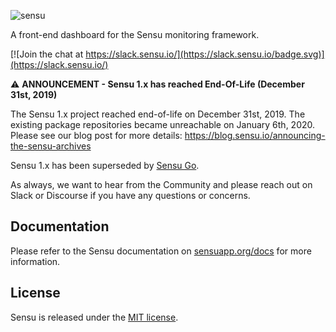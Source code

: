 ![sensu](https://raw.github.com/sensu/sensu/master/sensu-logo.png)

A front-end dashboard for the Sensu monitoring framework.

[![Join the chat at https://slack.sensu.io/](https://slack.sensu.io/badge.svg)](https://slack.sensu.io/)

:warning: **ANNOUNCEMENT - Sensu 1.x has reached End-Of-Life (December 31st, 2019)**

The Sensu 1.x project reached end-of-life on December 31st, 2019. The
existing package repositories became unreachable on January 6th, 2020.
Please see our blog post for more details:
https://blog.sensu.io/announcing-the-sensu-archives

Sensu 1.x has been superseded by [Sensu Go](https://github.com/sensu/sensu-go).

As always, we want to hear from the Community and please reach out on
Slack or Discourse if you have any questions or concerns.

## Documentation
  Please refer to the Sensu documentation on [sensuapp.org/docs](http://sensuapp.org/docs) for more information.

## License
  Sensu is released under the [MIT license](https://raw.github.com/sensu/sensu-dashboard/master/MIT-LICENSE.txt).
